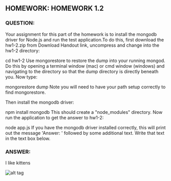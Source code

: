 <h2>HOMEWORK: HOMEWORK 1.2</h2>

<h3>QUESTION: </h3>

Your assignment for this part of the homework is to install the mongodb driver for Node.js and run the test application.To do this, first download the hw1-2.zip from Download Handout link, uncompress and change into the hw1-2 directory:

cd hw1-2
Use mongorestore to restore the dump into your running mongod. Do this by opening a terminal window (mac) or cmd window (windows) and navigating to the directory so that the dump directory is directly beneath you. Now type:

mongorestore dump
Note you will need to have your path setup correctly to find mongorestore.

Then install the mongodb driver:

npm install mongodb
This should create a "node_modules" directory. Now run the application to get the answer to hw1-2:

node app.js
If you have the mongodb driver installed correctly, this will print out the message 'Answer: ' followed by some additional text. Write that text in the text box below.

<h3>ANSWER: </h3>
I like kittens

![alt tag](https://github.com/kashifkai28/mongoDB-nodeJS-courseM101JS/blob/master/week1/hw1-2/Capture.PNG)
